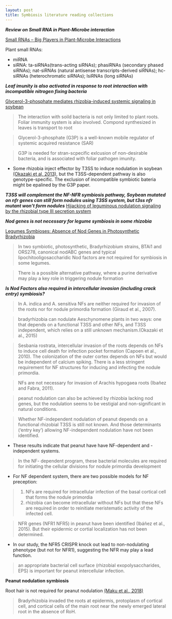 ```yaml
---
layout: post
title: Symbiosis literature reading collections
---
```

_**Review on Small RNA in Plant-Microbe interaction**_

[Small RNAs – Big Players in Plant-Microbe Interactions](https://www.sciencedirect.com/science/article/abs/pii/S1931312819303658)

Plant small RNAs:
  * miRNA
  * siRNA: ta-siRNAs(trans-acting siRNAs); phasiRNAs (secondary phased siRNAs); nat-siRNAs (natural antisense transcripts-derived siRNAs); hc-siRNAs (heterochromatic siRNAs); lsiRNAs (long siRNAs)
 


_**Leaf imunity is also activated in response to root interaction with incompatible nitrogen fixing bacteria**_

[Glycerol-3-phosphate mediates rhizobia-induced systemic signaling in soybean](https://www.nature.com/articles/s41467-019-13318-8)

>The interaction with soild bacteria is not only limited to plant roots. Foliar immunity system is also involved. Compond synthesized in leaves is transport to root

>Glycerol-3-phosphate (G3P) is a well-known mobile regulator of systemic acquired resistance (SAR)

>G3P is needed for stran-scpecific exlcusion of non-desirable bacteria, and is associated with foliar pathogen imunity.

* Some rhizobia inject effector by T3SS to induce nodulation in soybean [(Okazaki et al, 2013)](https://www.pnas.org/content/110/42/17131.short), but the T3SS-dependent pathway is also genotype-specific. The exclusion of incompatible symbiotic bateria might be epalined by the G3P paper. 

**_T3SS will complement the NF-NFR symbiosis pathway, Soybean mutated on nfr genes can still form nodules using T3SS system, but t3ss nfr mutant won't form nodules_**
[Hijacking of leguminous nodulation signaling by the rhizobial type III secretion system](https://www.pnas.org/content/110/42/17131.long)


**_Nod genes is not necessary for legume symbiosis in some rhizobia_**

[Legumes Symbioses: Absence of Nod Genes in Photosynthetic Bradyrhizobia](https://science.sciencemag.org/content/316/5829/1307.long)

>In two symbiotic, photosynthetic, Bradyrhizobium strains, BTAi1 and ORS278, canonical nodABC genes and typical lipochitooligosaccharidic Nod factors are not required for symbiosis in some legumes.

>There is a possible alternative pathway, where a purine derivative may play a key role in triggering nodule formation

**_Is Nod Factors also required in intercellular invasion (including crack entry) symbiosis?_**

>In A. indica and A. sensitiva NFs are neither required for invasion of the roots nor for nodule primordia formation (Giraud et al., 2007).

>bradyrhizobia can nodulate Aeschynomene plants in two ways: one that depends on a functional T3SS and other NFs, and T3SS independent, which relies on a still unknown mechanism.(Okazaki et al., 2015)

>Sesbania rostrata, intercellular invasion of the roots depends on NFs to induce cell death for infection pocket formation (Capoen et al., 2010). 
> The colonization of the outer cortex depends on NFs but would be independent of calcium spiking. 
>There is a less stringent requirement for NF structures for inducing and infecting the nodule primordia.

>NFs are not necessary for invasion of Arachis hypogaea roots (Ibañez and Fabra, 2011).


>peanut nodulation can also be achieved by rhizobia lacking nod genes, but the nodulation seems to be vestigial and non-significant in natural conditions.

>Whether NF-independent nodulation of peanut depends on a functional rhizobial T3SS is still not known. And those determinants (‘entry key’) allowing NF-independent nodulation have not been identified.

* These results indicate that peanut have have NF-dependent and -independent systems. 
>In the NF- dependent program, these bacterial molecules are required for initiating the cellular divisions for nodule primordia development

* For NF dependent system, there are two possible models for NF preception:
>1. NFs are required for intracellular infection of the basal cortical cell that forms the nodule primordia
>2. rhizobia can become intracellular without NFs but that these NFs are required in order to reinitiate meristematic activity of the infected cell.

> NFR genes (NFR1 NFR5) in peanut have been identified (Ibáñez et al., 2015). But their epidermic or cortial localization has not been determined. 

* In our study, the NFR5 CRISPR knock out lead to non-nodulating phenotype (but not for NFR1), suggesting the NFR may play a lead function.

>an appropriate bacterial cell surface (rhizobial exopolysaccharides, EPS) is important for peanut intercellular infection.


**Peanut nodulation symbiosis**

Root hair is not required for peanut nodulation [(Maku et al., 2018)](https://www.scirp.org/html/4-2603784_86057.htm)

>Bradyrhizobia invaded the roots at epidermis, protoplasm of cortical cell, and cortical cells of the main root near the newly emerged lateral root in the absence of RoH.


